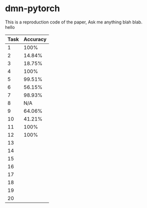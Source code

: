 # dmn-pytorch
This is a reproduction code of the paper, Ask me anything blah blab. </br>
hello

Task | Accuracy
---- | --------
 1 | 100%
 2 | 14.84%
 3 | 18.75%
 4 | 100%
 5 | 99.51%
 6 | 56.15% 
 7 | 98.93% 
 8 | N/A
 9 | 64.06%
10 | 41.21%
11 | 100%
12 | 100%
13 |
14 |
15 |
16 |
17 |
18 |
19 |
20 |
